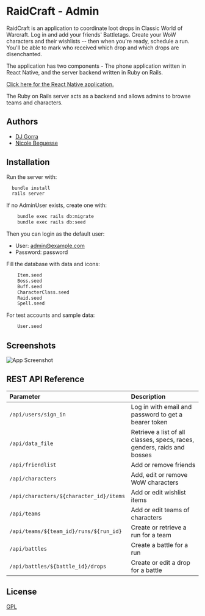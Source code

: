 
# RaidCraft - Admin

RaidCraft is an application to coordinate loot drops in Classic World of Warcraft. Log in and add your friends' Battletags. Create your WoW characters and their wishlists -- then when you're ready, schedule a run. You'll be able to mark who received which drop and which drops are disenchanted.

The application has two components - The phone application written in React Native, and the server backend written in Ruby on Rails.

[Click here for the React Native application.](https://github.com/djgorra/reactwowapp)

The Ruby on Rails server acts as a backend and allows admins to browse teams and characters.


## Authors

- [DJ Gorra](https://www.github.com/djgorra)
- [Nicole Beguesse](https://github.com/perryb)


## Installation

Run the server with:

```bash
  bundle install
  rails server
```

If no AdminUser exists, create one with:

```bash
    bundle exec rails db:migrate
    bundle exec rails db:seed
```

Then you can login as the default user:
- User: admin@example.com
- Password: password

Fill the database with data and icons:

```bash
    Item.seed
    Boss.seed
    Buff.seed
    CharacterClass.seed
    Raid.seed
    Spell.seed
```

For test accounts and sample data:
```bash
    User.seed
```
    
## Screenshots

![App Screenshot](https://wow-app-rails-5c78013cc11c.herokuapp.com/screenshots/admin_login.png)



## REST API Reference

| Parameter | Description                |
| :-------- | :------------------------- |
| `/api/users/sign_in`   | Log in with email and password to get a bearer token  |
| `/api/data_file`| Retrieve a list of all classes, specs, races, genders, raids and bosses|
| `/api/friendlist` | Add or remove friends |
| `/api/characters` | Add, edit or remove WoW characters |
| `/api/characters/${character_id}/items` | Add or edit wishlist items |
| `/api/teams` | Add or edit teams of characters |
| `/api/teams/${team_id}/runs/${run_id}` | Create or retrieve a run for a team |
| `/api/battles` | Create a battle for a run|
| `/api/battles/${battle_id}/drops` | Create or edit a drop for a battle|

## License

[GPL](https://www.gnu.org/licenses/gpl-3.0.en.html)






